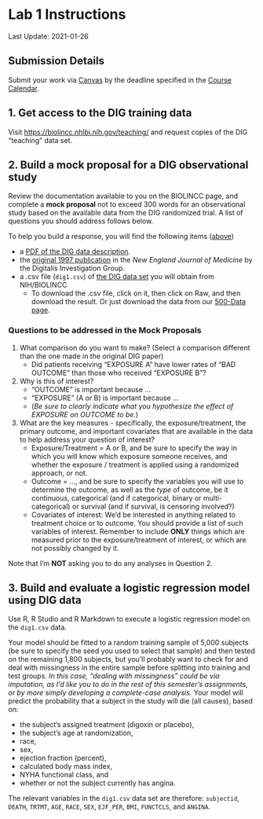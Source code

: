 Lab 1 Instructions
================

Last Update: 2021-01-26

## Submission Details

Submit your work via [Canvas](https://canvas.case.edu/) by the deadline
specified in the [Course
Calendar](https://thomaselove.github.io/500/calendar.html).

## 1. Get access to the DIG training data

Visit <https://biolincc.nhlbi.nih.gov/teaching/> and request copies of
the DIG “teaching” data set.

## 2. Build a mock proposal for a DIG observational study

Review the documentation available to you on the BIOLINCC page, and
complete a **mock proposal** not to exceed 300 words for an
observational study based on the available data from the DIG randomized
trial. A list of questions you should address follows below.

To help you build a response, you will find the following items
([above](https://github.com/THOMASELOVE/500-2021/tree/master/labs/lab1))

-   a [PDF of the DIG data
    description](https://github.com/THOMASELOVE/500-2021/blob/master/labs/lab1/dig_documentation_with_supplement.pdf).
-   the [original 1997
    publication](https://github.com/THOMASELOVE/500-2021/blob/master/labs/lab1/dig_NEJM_1997.pdf)
    in the *New England Journal of Medicine* by the Digitalis
    Investigation Group.
-   a .csv file (`dig1.csv`) of [the DIG data
    set](https://github.com/THOMASELOVE/500-2021/tree/master/labs/lab1/data)
    you will obtain from NIH/BIOLINCC
    -   To download the .csv file, click on it, then click on Raw, and
        then download the result. Or just download the data from our
        [500-Data page](https://github.com/THOMASELOVE/500-data).

### Questions to be addressed in the Mock Proposals

1.  What comparison do you want to make? (Select a comparison different
    than the one made in the original DIG paper)
    -   Did patients receiving “EXPOSURE A” have lower rates of “BAD
        OUTCOME” than those who received “EXPOSURE B”?
2.  Why is this of interest?
    -   “OUTCOME” is important because …
    -   “EXPOSURE” (A or B) is important because …
    -   (*Be sure to clearly indicate what you hypothesize the effect of
        EXPOSURE on OUTCOME to be.*)
3.  What are the key measures - specifically, the exposure/treatment,
    the primary outcome, and important covariates that are available in
    the data to help address your question of interest?
    -   Exposure/Treatment = A or B, and be sure to specify the way in
        which you will know which exposure someone receives, and whether
        the exposure / treatment is applied using a randomized approach,
        or not.
    -   Outcome = …, and be sure to specify the variables you will use
        to determine the outcome, as well as the *type* of outcome, be
        it continuous, categorical (and if categorical, binary or
        multi-categorical) or survival (and if survival, is censoring
        involved?)
    -   Covariates of interest: We’d be interested in anything related
        to treatment choice or to outcome. You should provide a list of
        such variables of interest. Remember to include **ONLY** things
        which are measured prior to the exposure/treatment of interest,
        or which are not possibly changed by it.

Note that I’m **NOT** asking you to do any analyses in Question 2.

## 3. Build and evaluate a logistic regression model using DIG data

Use R, R Studio and R Markdown to execute a logistic regression model on
the `dig1.csv` data.

Your model should be fitted to a random training sample of 5,000
subjects (be sure to specify the seed you used to select that sample)
and then tested on the remaining 1,800 subjects, but you’ll probably
want to check for and deal with missingness in the entire sample before
splitting into training and test groups. *In this case, “dealing with
missingness” could be via imputation, as I’d like you to do in the rest
of this semester’s assignments, or by more simply developing a
complete-case analysis.* Your model will predict the probability that a
subject in the study will die (all causes), based on:

-   the subject’s assigned treatment (digoxin or placebo),
-   the subject’s age at randomization,
-   race,
-   sex,
-   ejection fraction (percent),
-   calculated body mass index,
-   NYHA functional class, and
-   whether or not the subject currently has angina.

The relevant variables in the `dig1.csv` data set are therefore:
`subjectid`, `DEATH`, `TRTMT`, `AGE`, `RACE`, `SEX`, `EJF_PER`, `BMI`,
`FUNCTCLS`, and `ANGINA`.
